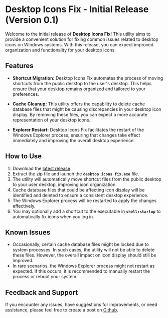 # Desktop Icons Fix - Initial Release (Version 0.1)

Welcome to the initial release of **Desktop Icons Fix**! This utility aims to provide a convenient solution for fixing common issues related to desktop icons on Windows systems. With this release, you can expect improved organization and functionality for your desktop icons.

## Features

- **Shortcut Migration:** Desktop Icons Fix automates the process of moving shortcuts from the public desktop to the user's desktop. This helps ensure that your desktop remains organized and tailored to your preferences.

- **Cache Cleanup:** This utility offers the capability to delete cache database files that might be causing discrepancies in your desktop icon display. By removing these files, you can expect a more accurate representation of your desktop icons.

- **Explorer Restart:** Desktop Icons Fix facilitates the restart of the Windows Explorer process, ensuring that changes take effect immediately and improving the overall desktop experience.

## How to Use

1. Download the [latest release](https://github.com/mayankpatibandla/Desktop-Icons-Fix/releases).
2. Extract the zip file and launch the **`desktop icons fix.exe`** file.
3. The utility will automatically move shortcut files from the public desktop to your user desktop, improving icon organization.
4. Cache database files that could be affecting icon display will be identified and deleted to ensure a consistent desktop experience.
5. The Windows Explorer process will be restarted to apply the changes effectively.
6. You may optionally add a shortcut to the executable in **`shell:startup`** to automatically fix icons when you log in.

## Known Issues

- Occasionally, certain cache database files might be locked due to system processes. In such cases, the utility will not be able to delete these files. However, the overall impact on icon display should still be improved.
- In rare scenarios, the Windows Explorer process might not restart as expected. If this occurs, it is recommended to manually restart the process or reboot your system.

## Feedback and Support

If you encounter any issues, have suggestions for improvements, or need assistance, please feel free to create a post on [Github](https://github.com/mayankpatibandla/Desktop-Icons-Fix/issues).
